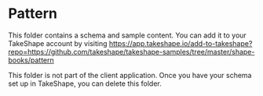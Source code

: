 # Pattern

This folder contains a schema and sample content. You can add it to your TakeShape account by visiting https://app.takeshape.io/add-to-takeshape?repo=https://github.com/takeshape/takeshape-samples/tree/master/shape-books/pattern

This folder is not part of the client application. Once you have your schema set up in TakeShape, you can delete this folder.
